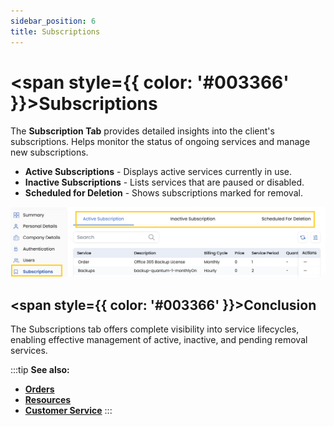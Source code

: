 ```yaml
---
sidebar_position: 6
title: Subscriptions
---
```


# <span style={{ color: '#003366' }}>Subscriptions</span>

The **Subscription Tab** provides detailed insights into the client's subscriptions. Helps monitor the status of ongoing services and manage new subscriptions.

- **Active Subscriptions** - Displays active services currently in use.
- **Inactive Subscriptions** - Lists services that are paused or disabled.
- **Scheduled for Deletion** - Shows subscriptions marked for removal.

![Subscription Management](images/subs.png)

## <span style={{ color: '#003366' }}>Conclusion</span>
The Subscriptions tab offers complete visibility into service lifecycles, enabling effective management of active, inactive, and pending removal services.

:::tip
**See also:**  
- **[Orders](./Orders.md)**
- **[Resources](./Resources.md)**
- **[Customer Service](./Customer%20Services.md)**
:::